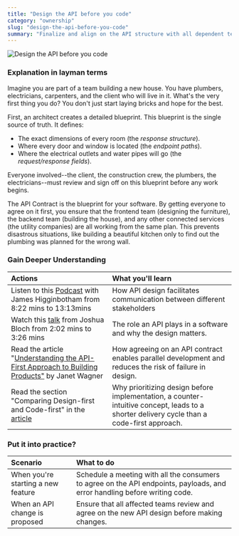 ```yaml
---
title: "Design the API before you code"
category: "ownership"
slug: "design-the-api-before-you-code"
summary: "Finalize and align on the API structure with all dependent teams before writing any business logic"
---
```

![Design the API before you code](/principles/design-the-api-before-you-code/comic.png)

### Explanation in layman terms

Imagine you are part of a team building a new house. You have plumbers, electricians, carpenters, and the client who will live in it. What's the very first thing you do? You don't just start laying bricks and hope for the best.

First, an architect creates a detailed blueprint. This blueprint is the single source of truth. It defines:

* The exact dimensions of every room (the *response structure*).  
* Where every door and window is located (the *endpoint paths*).  
* Where the electrical outlets and water pipes will go (the *request/response fields*).

Everyone involved--the client, the construction crew, the plumbers, the electricians--must review and sign off on this blueprint before any work begins.

The API Contract is the blueprint for your software. By getting everyone to agree on it first, you ensure that the frontend team (designing the furniture), the backend team (building the house), and any other connected services (the utility companies) are all working from the same plan. This prevents disastrous situations, like building a beautiful kitchen only to find out the plumbing was planned for the wrong wall.

### Gain Deeper Understanding

| Actions | What you'll learn |
| :---- | :---- |
| Listen to this [Podcast](https://youtu.be/39sPgJAqO8s?si=6Z55SV2jTk7TUBcW&t=495) with James Higginbotham from 8:22 mins to 13:13mins | How API design facilitates communication between different stakeholders |
| Watch this [talk](https://youtu.be/aAb7hSCtvGw?si=eINd8FPsokdxU9Uv&t=122) from Joshua Bloch from 2:02 mins to 3:26 mins | The role an API plays in a software and why the design matters. |
| Read the article "[Understanding  the API-First Approach to Building Products"](https://swagger.io/resources/articles/adopting-an-api-first-approach/) by Janet Wagner | How agreeing on an API contract enables parallel development and reduces the risk of failure in design. |
| Read the section "Comparing Design-first and Code-first" in the [article](https://arc.net/l/quote/umiwkrly) | Why prioritizing design before implementation, a counter-intuitive concept, leads to a shorter delivery cycle than a code-first approach. |

### Put it into practice?

| Scenario | What to do |
| :---- | :---- |
| When you're starting a new feature | Schedule a meeting with all the consumers to agree on the API endpoints, payloads, and error handling before writing code. |
| When an API change is proposed | Ensure that all affected teams review and agree on the new API design before making changes. |
